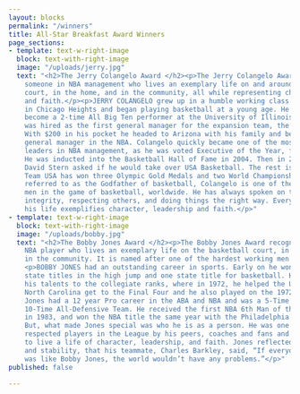 ```yaml
---
layout: blocks
permalink: "/winners"
title: All-Star Breakfast Award Winners
page_sections:
- template: text-w-right-image
  block: text-with-right-image
  image: "/uploads/jerry.jpg"
  text: "<h2>The Jerry Colangelo Award </h2><p>The Jerry Colangelo Award recognizes
    someone in NBA management who lives an exemplary life on and around the basketball
    court, in the home, and in the community, all while representing character, leadership
    and faith.</p><p>JERRY COLANGELO grew up in a humble working class Italian family
    in Chicago Heights and began playing basketball at a young age. He went on to
    become a 2-time All Big Ten performer at the University of Illinois. In 1968 he
    was hired as the first general manager for the expansion team, the Phoenix Suns.
    With $200 in his pocket he headed to Arizona with his family and became the youngest
    general manager in the NBA. Colangelo quickly became one of the most outstanding
    leaders in NBA management, as he was voted Executive of the Year, four times.
    He was inducted into the Basketball Hall of Fame in 2004. Then in 2005, Commissioner
    David Stern asked if he would take over USA Basketball. The rest is history, as
    Team USA has won three Olympic Gold Medals and two World Championship Medals.</p><p>Often
    referred to as the Godfather of basketball, Colangelo is one of the most respected
    men in the game of basketball, worldwide. He has always spoken on the value of
    integrity, respecting others, and doing things the right way. Every aspect of
    his life exemplifies character, leadership and faith.</p>"
- template: text-w-right-image
  block: text-with-right-image
  image: "/uploads/bobby.jpg"
  text: "<h2>The Bobby Jones Award </h2><p>The Bobby Jones Award recognizes a past
    NBA player who lives an exemplary life on the basketball court, in the home, and
    in the community. It is named after one of the hardest working men in basketball.</p>
    <p>BOBBY JONES had an outstanding career in sports. Early on he won two high school
    state titles in the high jump and one state title for basketball. He then advanced
    his talents to the collegiate ranks, where in 1972, he helped the University of
    North Carolina get to the Final Four and he also played on the 1972 Olympic team.
    Jones had a 12 year Pro career in the ABA and NBA and was a 5-Time All-Star and
    10-Time All-Defensive Team. He received the first NBA 6th Man of the Year Award
    in 1983, and won the NBA title the same year with the Philadelphia 76ers.</p><p>
    But, what made Jones special was who he is as a person. He was one of the most
    respected players in the League by his peers, coaches and fans and he has continued
    to live a life of character, leadership, and faith. Jones reflected such peace
    and stability, that his teammate, Charles Barkley, said, “If everyone in the world
    was like Bobby Jones, the world wouldn’t have any problems.”</p>"
published: false

---
```

